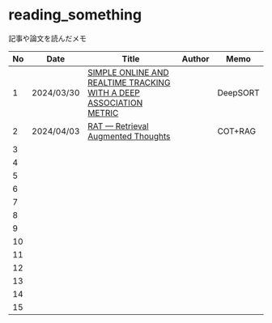 # reading_something
記事や論文を読んだメモ

| No  | Date       | Title                                                                                                                                                                  | Author | Memo     |
|-----|------------|------------------------------------------------------------------------------------------------------------------------------------------------------------------------|--------|----------|
| 1   | 2024/03/30 | [SIMPLE ONLINE AND REALTIME TRACKING WITH A DEEP ASSOCIATION METRIC](memo/arxiv/computer_vision/simple_online_and_realtime_tracking_with_a_deep_association_metric.md) |        | DeepSORT |
| 2   | 2024/04/03 | [RAT — Retrieval Augmented Thoughts](memo/article/LLM/RAT_Retrieval_Augmented_Thoughts.md)                                                                             |        | COT+RAG  |
| 3   |            |                                                                                                                                                                        |        |          |
| 4   |            |                                                                                                                                                                        |        |          |
| 5   |            |                                                                                                                                                                        |        |          |
| 6   |            |                                                                                                                                                                        |        |          |
| 7   |            |                                                                                                                                                                        |        |          |
| 8   |            |                                                                                                                                                                        |        |          |
| 9   |            |                                                                                                                                                                        |        |          |
| 10  |            |                                                                                                                                                                        |        |          |
| 11  |            |                                                                                                                                                                        |        |          |
| 12  |            |                                                                                                                                                                        |        |          |
| 13  |            |                                                                                                                                                                        |        |          |
| 14  |            |                                                                                                                                                                        |        |          |
| 15  |            |                                                                                                                                                                        |        |          |